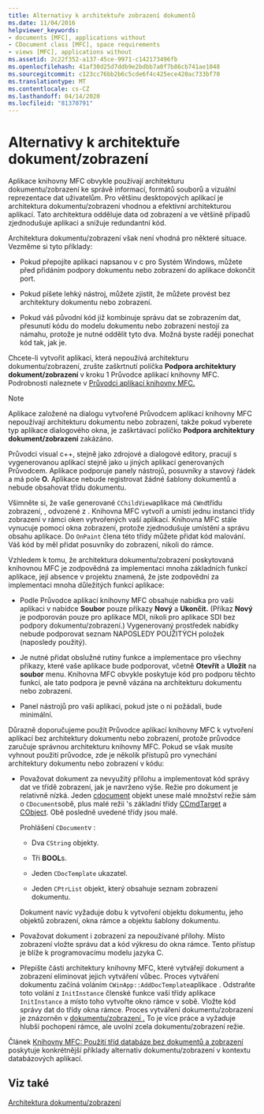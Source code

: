 ```yaml
---
title: Alternativy k architektuře zobrazení dokumentů
ms.date: 11/04/2016
helpviewer_keywords:
- documents [MFC], applications without
- CDocument class [MFC], space requirements
- views [MFC], applications without
ms.assetid: 2c22f352-a137-45ce-9971-c142173496fb
ms.openlocfilehash: 41af30d25d7ddb9e2bdbb7a0f7b86cb741ae1048
ms.sourcegitcommit: c123cc76bb2b6c5cde6f4c425ece420ac733bf70
ms.translationtype: MT
ms.contentlocale: cs-CZ
ms.lasthandoff: 04/14/2020
ms.locfileid: "81370791"
---
```

# <a name="alternatives-to-the-documentview-architecture"></a>Alternativy k architektuře dokument/zobrazení

Aplikace knihovny MFC obvykle používají architekturu dokumentu/zobrazení ke správě informací, formátů souborů a vizuální reprezentace dat uživatelům. Pro většinu desktopových aplikací je architektura dokumentu/zobrazení vhodnou a efektivní architekturou aplikací. Tato architektura odděluje data od zobrazení a ve většině případů zjednodušuje aplikaci a snižuje redundantní kód.

Architektura dokumentu/zobrazení však není vhodná pro některé situace. Vezměme si tyto příklady:

- Pokud přepojíte aplikaci napsanou v c pro Systém Windows, můžete před přidáním podpory dokumentu nebo zobrazení do aplikace dokončit port.

- Pokud píšete lehký nástroj, můžete zjistit, že můžete provést bez architektury dokumentu nebo zobrazení.

- Pokud váš původní kód již kombinuje správu dat se zobrazením dat, přesunutí kódu do modelu dokumentu nebo zobrazení nestojí za námahu, protože je nutné oddělit tyto dva. Možná byste raději ponechat kód tak, jak je.

Chcete-li vytvořit aplikaci, která nepoužívá architekturu dokumentu/zobrazení, zrušte zaškrtnutí políčka **Podpora architektury dokument/zobrazení** v kroku 1 Průvodce aplikací knihovny MFC. Podrobnosti naleznete v [Průvodci aplikací knihovny MFC.](../mfc/reference/mfc-application-wizard.md)

> [!NOTE]
> Aplikace založené na dialogu vytvořené Průvodcem aplikací knihovny MFC nepoužívají architekturu dokumentu nebo zobrazení, takže pokud vyberete typ aplikace dialogového okna, je zaškrtávací políčko **Podpora architektury dokument/zobrazení** zakázáno.

Průvodci visual c++, stejně jako zdrojové a dialogové editory, pracují s vygenerovanou aplikací stejně jako u jiných aplikací generovaných Průvodcem. Aplikace podporuje panely nástrojů, posuvníky a stavový řádek a má pole **O.** Aplikace nebude registrovat žádné šablony dokumentů a nebude obsahovat třídu dokumentu.

Všimněte si, že vaše generované `CChildView`aplikace má `CWnd`třídu zobrazení, , odvozené z . Knihovna MFC vytvoří a umístí jednu instanci třídy zobrazení v rámci oken vytvořených vaší aplikací. Knihovna MFC stále vynucuje pomocí okna zobrazení, protože zjednodušuje umístění a správu obsahu aplikace. Do `OnPaint` člena této třídy můžete přidat kód malování. Váš kód by měl přidat posuvníky do zobrazení, nikoli do rámce.

Vzhledem k tomu, že architektura dokumentu/zobrazení poskytovaná knihovnou MFC je zodpovědná za implementaci mnoha základních funkcí aplikace, její absence v projektu znamená, že jste zodpovědní za implementaci mnoha důležitých funkcí aplikace:

- Podle Průvodce aplikací knihovny MFC obsahuje nabídka pro vaši aplikaci v nabídce **Soubor** pouze příkazy **Nový** a **Ukončit.** (Příkaz **Nový** je podporován pouze pro aplikace MDI, nikoli pro aplikace SDI bez podpory dokumentu/zobrazení.) Vygenerovaný prostředek nabídky nebude podporovat seznam NAPOSLEDY POUŽITÝCH položek (naposledy použitý).

- Je nutné přidat obslužné rutiny funkce a implementace pro všechny příkazy, které vaše aplikace bude podporovat, včetně **Otevřít** a **Uložit** na **soubor** menu. Knihovna MFC obvykle poskytuje kód pro podporu těchto funkcí, ale tato podpora je pevně vázána na architekturu dokumentu nebo zobrazení.

- Panel nástrojů pro vaši aplikaci, pokud jste o ni požádali, bude minimální.

Důrazně doporučujeme použít Průvodce aplikací knihovny MFC k vytvoření aplikací bez architektury dokumentu nebo zobrazení, protože průvodce zaručuje správnou architekturu knihovny MFC. Pokud se však musíte vyhnout použití průvodce, zde je několik přístupů pro vynechání architektury dokumentu nebo zobrazení v kódu:

- Považovat dokument za nevyužitý přílohu a implementovat kód správy dat ve třídě zobrazení, jak je navrženo výše. Režie pro dokument je relativně nízká. Jeden [cdocument](../mfc/reference/cdocument-class.md) objekt unese malé množství režie sám o `CDocument`sobě, plus malé režii 's základní třídy [CCmdTarget](../mfc/reference/ccmdtarget-class.md) a [CObject](../mfc/reference/cobject-class.md). Obě posledně uvedené třídy jsou malé.

   Prohlášení `CDocument`v :

  - Dva `CString` objekty.

  - Tři **BOOL**s.

  - Jeden `CDocTemplate` ukazatel.

  - Jeden `CPtrList` objekt, který obsahuje seznam zobrazení dokumentu.

  Dokument navíc vyžaduje dobu k vytvoření objektu dokumentu, jeho objektů zobrazení, okna rámce a objektu šablony dokumentu.

- Považovat dokument i zobrazení za nepoužívané přílohy. Místo zobrazení vložte správu dat a kód výkresu do okna rámce. Tento přístup je blíže k programovacímu modelu jazyka C.

- Přepište části architektury knihovny MFC, které vytvářejí dokument a zobrazení eliminovat jejich vytváření vůbec. Proces vytváření dokumentu začíná voláním `CWinApp::AddDocTemplate`aplikace . Odstraňte toto volání z `InitInstance` členské funkce vaší třídy aplikace `InitInstance` a místo toho vytvořte okno rámce v sobě. Vložte kód správy dat do třídy okna rámce. Proces vytváření dokumentu/zobrazení je znázorněn v [dokumentu/zobrazení .](../mfc/document-view-creation.md) To je více práce a vyžaduje hlubší pochopení rámce, ale uvolní zcela dokumentu/zobrazení režie.

Článek [Knihovny MFC: Použití tříd databáze bez dokumentů a zobrazení](../data/mfc-using-database-classes-without-documents-and-views.md) poskytuje konkrétnější příklady alternativ dokumentu/zobrazení v kontextu databázových aplikací.

## <a name="see-also"></a>Viz také

[Architektura dokumentu/zobrazení](../mfc/document-view-architecture.md)

